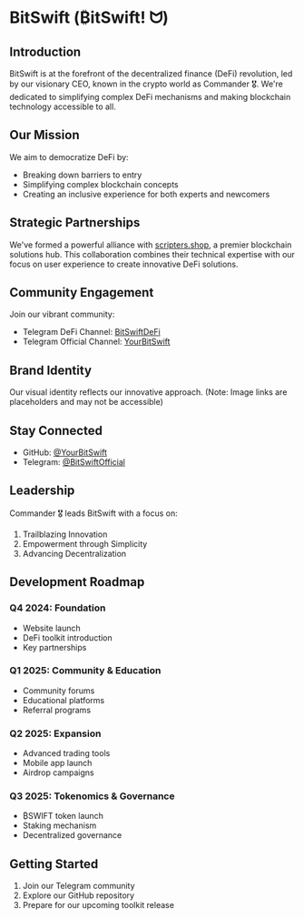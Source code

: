 # BitSwift (₿itSwift! ᗢ)

## Introduction

BitSwift is at the forefront of the decentralized finance (DeFi) revolution, led by our visionary CEO, known in the crypto world as Commander 🎖️. We're dedicated to simplifying complex DeFi mechanisms and making blockchain technology accessible to all.

## Our Mission

We aim to democratize DeFi by:
- Breaking down barriers to entry
- Simplifying complex blockchain concepts
- Creating an inclusive experience for both experts and newcomers

## Strategic Partnerships

We've formed a powerful alliance with [scripters.shop](https://scripters.shop), a premier blockchain solutions hub. This collaboration combines their technical expertise with our focus on user experience to create innovative DeFi solutions.

## Community Engagement

Join our vibrant community:
- Telegram DeFi Channel: [BitSwiftDeFi](https://t.me/BitSwiftDeFi)
- Telegram Official Channel: [YourBitSwift](https://t.me/YourBitSwift)

## Brand Identity

Our visual identity reflects our innovative approach. (Note: Image links are placeholders and may not be accessible)

## Stay Connected

- GitHub: [@YourBitSwift](https://github.com/YourBitSwift)
- Telegram: [@BitSwiftOfficial](https://t.me/BitSwiftOfficial)

## Leadership

Commander 🎖️ leads BitSwift with a focus on:
1. Trailblazing Innovation
2. Empowerment through Simplicity
3. Advancing Decentralization

## Development Roadmap

### Q4 2024: Foundation
- Website launch
- DeFi toolkit introduction
- Key partnerships

### Q1 2025: Community & Education
- Community forums
- Educational platforms
- Referral programs

### Q2 2025: Expansion
- Advanced trading tools
- Mobile app launch
- Airdrop campaigns

### Q3 2025: Tokenomics & Governance
- ₿SWIFT token launch
- Staking mechanism
- Decentralized governance

## Getting Started

1. Join our Telegram community
2. Explore our GitHub repository
3. Prepare for our upcoming toolkit release
